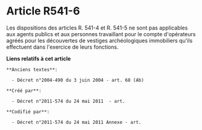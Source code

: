 # Article R541-6

Les dispositions des articles R. 541-4 et R. 541-5 ne sont pas applicables aux agents publics et aux personnes travaillant
pour le compte d'opérateurs agréés pour les découvertes de vestiges archéologiques immobiliers qu'ils effectuent dans
l'exercice de leurs fonctions.

**Liens relatifs à cet article**

	**Anciens textes**:

	  - Décret n°2004-490 du 3 juin 2004 - art. 68 (Ab)

	**Créé par**:

	  - Décret n°2011-574 du 24 mai 2011  - art.

	**Codifié par**:

	  - Décret n°2011-574 du 24 mai 2011 Annexe - art.
